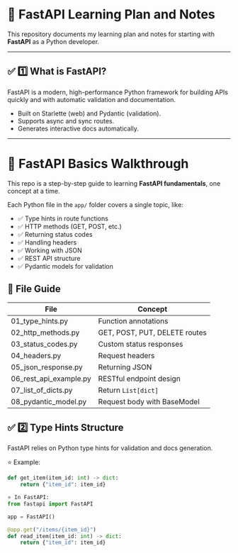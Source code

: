 # 🚀 FastAPI Learning Plan and Notes

This repository documents my learning plan and notes for starting with **FastAPI** as a Python developer.

---

## ✅ 1️⃣ What is FastAPI?
FastAPI is a modern, high-performance Python framework for building APIs quickly and with automatic validation and documentation.  
- Built on Starlette (web) and Pydantic (validation).  
- Supports async and sync routes.  
- Generates interactive docs automatically.

---

# 🚀 FastAPI Basics Walkthrough

This repo is a step-by-step guide to learning **FastAPI fundamentals**, one concept at a time.

Each Python file in the `app/` folder covers a single topic, like:

- ✅ Type hints in route functions
- ✅ HTTP methods (GET, POST, etc.)
- ✅ Returning status codes
- ✅ Handling headers
- ✅ Working with JSON
- ✅ REST API structure
- ✅ Pydantic models for validation

## 📁 File Guide

| File                          | Concept                         |
|-------------------------------|----------------------------------|
| 01_type_hints.py              | Function annotations             |
| 02_http_methods.py            | GET, POST, PUT, DELETE routes    |
| 03_status_codes.py            | Custom status responses          |
| 04_headers.py                 | Request headers                  |
| 05_json_response.py           | Returning JSON                   |
| 06_rest_api_example.py        | RESTful endpoint design          |
| 07_list_of_dicts.py           | Return `List[dict]`              |
| 08_pydantic_model.py          | Request body with BaseModel      |


## ✅ 2️⃣ Type Hints Structure

FastAPI relies on Python type hints for validation and docs generation.

⭐ Example:

```python
def get_item(item_id: int) -> dict:
    return {"item_id": item_id}
```
```python
⭐ In FastAPI:
from fastapi import FastAPI

app = FastAPI()

@app.get("/items/{item_id}")
def read_item(item_id: int) -> dict:
    return {"item_id": item_id}
```
